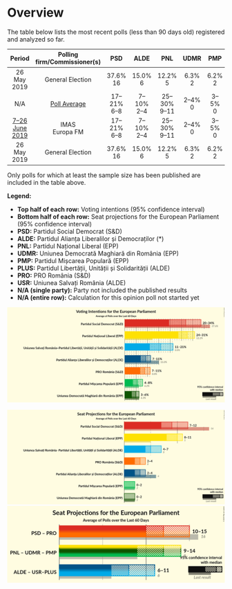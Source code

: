 # Overview

The table below lists the most recent polls (less than 90 days old) registered and analyzed so far.

| Period     | Polling firm/Commissioner(s) | PSD | ALDE | PNL | UDMR | PMP | PLUS | PRO | USR |
|:----------:|:----------------------------:|:--:|:--:|:--:|:--:|:--:|:--:|:--:|:--:|
| 26 May 2019 | General Election | 37.6% <br> 16 | 15.0% <br> 6 | 12.2% <br> 5 | 6.3% <br> 2 | 6.2% <br> 2 | 0.0% <br> 0 | 0.0% <br> 0 | 0.0% <br> 0 |
| N/A | [Poll Average](average.html) | 17–21% <br> 6–8 | 7–10% <br> 2–4 | 25–30% <br> 9–11 | 2–4% <br> 0 | 3–5% <br> 0 | N/A <br> N/A | 8–12% <br> 3–4 | N/A <br> N/A |
| [7–26 June 2019](2019-06-26-IMAS.html) | IMAS <br> Europa FM | 17–21% <br> 6–8 | 7–10% <br> 2–4 | 25–30% <br> 9–11 | 2–4% <br> 0 | 3–5% <br> 0 | N/A <br> N/A | 8–12% <br> 3–4 | N/A <br> N/A |
| 26 May 2019 | General Election | 37.6% <br> 16 | 15.0% <br> 6 | 12.2% <br> 5 | 6.3% <br> 2 | 6.2% <br> 2 | 0.0% <br> 0 | 0.0% <br> 0 | 0.0% <br> 0 |

Only polls for which at least the sample size has been published are included in the table above.

**Legend:**
+ **Top half of each row:** Voting intentions (95% confidence interval)
+ **Bottom half of each row:** Seat projections for the European Parliament (95% confidence interval)
+ **PSD:** Partidul Social Democrat (S&D)
+ **ALDE:** Partidul Alianța Liberalilor și Democraților (*)
+ **PNL:** Partidul Național Liberal (EPP)
+ **UDMR:** Uniunea Democrată Maghiară din România (EPP)
+ **PMP:** Partidul Mișcarea Populară (EPP)
+ **PLUS:** Partidul Libertății, Unității și Solidarității (ALDE)
+ **PRO:** PRO România (S&D)
+ **USR:** Uniunea Salvați România (ALDE)
+ **N/A (single party):** Party not included the published results
+ **N/A (entire row):** Calculation for this opinion poll not started yet


![Graph with voting intentions not yet produced](average.png "Voting Intentions")

![Graph with seats not yet produced](average-seats.png "Seats")
![Graph with coalitions seats not yet produced](average-coalitions-seats.png "Coalitions Seats")
